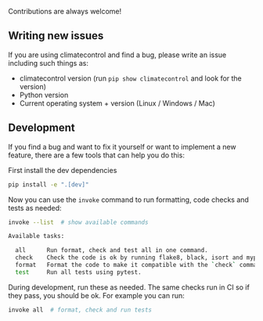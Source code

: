 Contributions are always welcome!  

Writing new issues
------------------

If you are using climatecontrol and find a
bug, please write an issue including such things as:

* climatecontrol version (run `pip show climatecontrol` and look for the version)
* Python version 
* Current operating system + version (Linux / Windows / Mac) 

Development
-----------

If you find a bug and want to fix it yourself or want to implement a new
feature, there are a few tools that can help you do this:

First install the dev dependencies

```sh
pip install -e ".[dev]"
```

Now you can use the `invoke` command to run formatting, code checks and tests as needed:

```sh
invoke --list  # show available commands

Available tasks:

  all      Run format, check and test all in one command.
  check    Check the code is ok by running flake8, black, isort and mypy.
  format   Format the code to make it compatible with the `check` command.
  test     Run all tests using pytest.
```

During development, run these as needed.  The same checks run in CI so if they
pass, you should be ok.  For example you can run:

```sh
invoke all  # format, check and run tests
```
